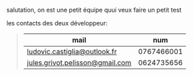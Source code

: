 salutation, on est une petit équipe quui veux faire un petit test

les contacts des deux développeur:
>|mail|num|
>|-|-|
>|ludovic.castiglia@outlook.fr|0767466001|
>|jules.grivot.pelisson@gmail.com|0624735656|
